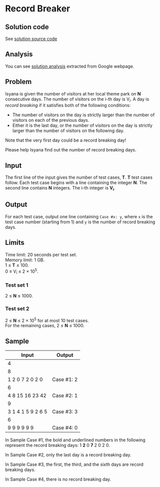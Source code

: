 # Record Breaker

## Solution code

See [solution source code](/Round%20D/Record%20Breaker/solution.js)

## Analysis

You can see [solution analysis](/Round%20D/Record%20Breaker/analysis.md) extracted from Google webpage.

## Problem

Isyana is given the number of visitors at her local theme park on **N** consecutive days. The number of visitors on the i-th day is V<sub>i</sub>. A day is _record breaking_ if it satisfies both of the following conditions:

- The number of visitors on the day is strictly larger than the number of visitors on each of the previous days.
- Either it is the last day, or the number of visitors on the day is strictly larger than the number of visitors on the following day.

Note that the very first day could be a record breaking day!

Please help Isyana find out the number of record breaking days.

## Input

The first line of the input gives the number of test cases, **T**. **T** test cases follow. Each test case begins with a line containing the integer **N**. The second line contains **N** integers. The i-th integer is **V<sub>i</sub>**.

## Output

For each test case, output one line containing `Case #x: y`, where `x` is the test case number (starting from 1) and `y` is the number of record breaking days.

## Limits

Time limit: 20 seconds per test set.<br>
Memory limit: 1 GB.<br>
1 ≤ **T** ≤ 100.<br>
0 ≤ V<sub>i</sub> ≤ 2 × 10<sup>5</sup>.

### Test set 1

2 ≤ **N** ≤ 1000.

### Test set 2

2 ≤ **N** ≤ 2 × 10<sup>5</sup> for at most 10 test cases.<br>
For the remaining cases, 2 ≤ **N** ≤ 1000.

## Sample

| Input             | Output     |
| ----------------- | ---------- |
| 4                 |            |
| 8                 |            |
| 1 2 0 7 2 0 2 0   | Case #1: 2 |
| 6                 |            |
| 4 8 15 16 23 42   | Case #2: 1 |
| 9                 |            |
| 3 1 4 1 5 9 2 6 5 | Case #3: 3 |
| 6                 |            |
| 9 9 9 9 9 9       | Case #4: 0 |

In Sample Case #1, the bold and underlined numbers in the following represent the record breaking days: 1 **2** 0 **7** 2 0 2 0.

In Sample Case #2, only the last day is a record breaking day.

In Sample Case #3, the first, the third, and the sixth days are record breaking days.

In Sample Case #4, there is no record breaking day.
